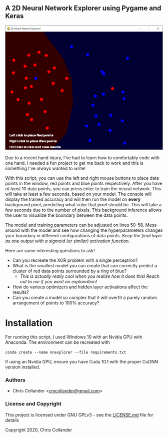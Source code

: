 ## A 2D Neural Network Explorer using Pygame and Keras

![Example](example.png)

Due to a recent hand injury, I've had to learn how to comfortably code with one hand. I needed a fun project to get me back to work and this is something I've always wanted to write!

With this script, you can use the left and right mouse buttons to place data points in the window, red points and blue points respectively. After you have *at least* 10 data points, you can press enter to train the neural network. This will take at least a few seconds, based on your model. The console will display the trained accuracy and will then run the model on **every** background pixel, predicting what color that pixel should be. This will take a few seconds due to the number of pixels. This background inference allows the user to visualize the boundary between the data points.

The model and training parameters can be adjusted on lines 50-58. Mess around with the model and see how changing the hyperparameters changes your boundary in different configurations of data points. *Keep the final layer as one output with a sigmoid (or similar) activation function.*

Here are some interesting questions to ask!
* Can you recreate the XOR problem with a single perceptron?
* What is the smallest model you can create that can correctly predict a cluster of red data points surrounded by a ring of blue?
  * *This is actually really cool when you realize how it does this! Reach out to me if you want an explanation!*
* How do various optimizers and hidden layer activations affect the results?
* Can you create a model so complex that it will overfit a purely random arrangement of points to 100% accuracy?

# Installation
For running this script, I used Windows 10 with an Nvidia GPU with Anaconda. The environment can be recreated with

`conda create --name nnexplorer --file requirements.txt`

If using an Nvidia GPU, ensure you have Cuda 10.1 with the proper CuDNN version installed.

### Authors

* Chris Collander &lt;cmcollander@gmail.com&gt;

### License and Copyright

This project is licensed under GNU GPLv3 - see the [LICENSE.md](LICENSE.md) file for details

Copyright 2020, Chris Collander